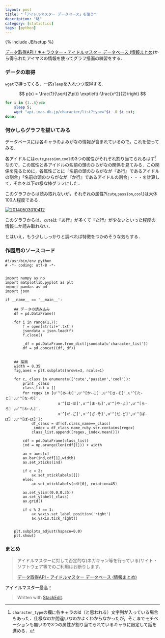 ```yaml
---
layout: post
title: "「アイドルマスター データベース」を使う"
description: "略"
category: [statistics]
tags: [python]
---
```

{% include JB/setup %}

[データ取得API / キャラクター - アイドルマスター データベース (情報まとめ)](http://api.imas-db.jp/character.html)から得られたアイマスの情報を使ってグラフ描画の練習をする．

<!--more-->

### データの取得 ###
`wget`で持ってくる．一応`sleep`を入れつつ取得する．

$$
	p(x) = \frac{1}{\sqrt{2\pi}} \exp\left(-\frac{x^2}{2}\right)
$$

~~~bash
for i in {1..6};do
    sleep 5;
    wget "api.imas-db.jp/character/list?type="$i -O $i.txt;
done;
~~~	



### 何かしらグラフを描いてみる ###
データベースには各キャラのよみがなの情報が含まれているので，これを使ってみる．

各アイドルには`cute`,`passion`,`cool`の3つの属性がそれぞれ割り当てられるはず[^hazu]なので，この属性と各アイドルの名前の頭のひらがなの関係を見てみる．この関係を見るために，各属性ごとに「名前の頭のひらがなが『あ行』であるアイドルの割合」「名前の頭のひらがなが『か行』であるアイドルの割合」・・・を計算して，それを以下の様な棒グラフにした．

[^hazu]: `character_type`の欄に各キャラのid（と思われる）文字列が入っている場合もあった．仕様なのか間違いなのかよくわからなかったが，そこまでモチベーションも無いので3つの属性が割り当てられているキャラに限定して話を進める．

このグラフからは読み取れないが，それぞれの属性?(`cute`,`passion`,`cool`)は大体100人程度である．

<a href="http://f.hatena.ne.jp/tosh1ki/20140503010412"><img src="http://img.f.hatena.ne.jp/images/fotolife/t/tosh1ki/20140503/20140503010412.png" alt="20140503010412"></a>

このグラフからは，`cute`は『あ行』が多くて『た行』が少ないといった程度の情報しか読み取れない．

とはいえ，もう少ししっかりと調べれば特徴をつかめそうな気もする．

### 作図用のソースコード ###

	#!/usr/bin/env python
	# -*- coding: utf-8 -*-


	import numpy as np
	import matplotlib.pyplot as plt
	import pandas as pd
	import json

	if __name__ == '__main__':

	    ## データの読み込み
	    df = pd.DataFrame()

	    for i in range(1,7):
	        f = open(str(i)+'.txt')
	        jsondata = json.load(f)
	        f.close()

	        _df = pd.DataFrame.from_dict(jsondata[u'character_list'])
	        df = pd.concat((df,_df))


	    ## 描画
	    width = 0.35
	    fig,axes = plt.subplots(nrows=3, ncols=1)

	    for c,_class in enumerate(['cute','passion','cool']):
	        print _class
	        class_list = []
	        for regex in [u'^[あ-お]',u'^[か-こ]',u'^[さ-そ]',u'^[た-と]',u'^[な-の]',
	                        u'^[は-ほ]',u'^[ま-も]',u'^[や-よ]',u'^[ら-ろ]',u'^[わ-ん]',
	                        u'^[が-ご]',u'^[ざ-ぞ]',u'^[だ-ど]',u'^[ぱ-ぽ]',u'^[ば-ぼ]']:
	            df_class = df[df.class_name==_class]
	            _index = df_class.name_ruby.str.contains(regex)
	            class_list.append([regex,_index.mean()])

	        cdf = pd.DataFrame(class_list)
	        ind = np.arange(len(cdf[1])) + width

	        ax = axes[c]
	        ax.bar(ind,cdf[1],width)
	        ax.set_xticks(ind)

	        if c < 2:
	            ax.set_xticklabels([])
	        else:
	            ax.set_xticklabels(cdf[0], rotation=45)

	        ax.set_ylim((0.0,0.35))
	        ax.set_ylabel(_class)
	        ax.grid()

	        if c % 2 == 1:
	            ax.yaxis.set_label_position('right')
	            ax.yaxis.tick_right()


	    plt.subplots_adjust(hspace=0.0)
	    plt.show()
	    

### まとめ ###
> アイドルマスターに対して否定的な(ネガキャン等を行っている)サイト・ソフトウェア等でのご利用はお断りします。
>
>[データ取得API - アイドルマスター データベース (情報まとめ)](http://api.imas-db.jp/#terms)

アイドルマスター最高！

> Written with [StackEdit](https://stackedit.io/).
